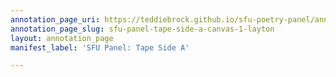 ```yaml
---
annotation_page_uri: https://teddiebrock.github.io/sfu-poetry-panel/annotations/sfu-panel-tape-side-a-canvas-1-layton.json
annotation_page_slug: sfu-panel-tape-side-a-canvas-1-layton
layout: annotation_page
manifest_label: 'SFU Panel: Tape Side A'

---
```

